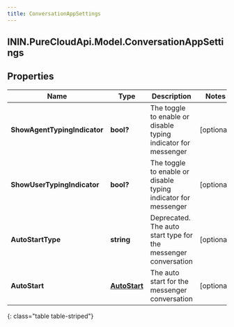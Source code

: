 ```yaml
---
title: ConversationAppSettings
---
```

## ININ.PureCloudApi.Model.ConversationAppSettings

## Properties

|Name | Type | Description | Notes|
|------------ | ------------- | ------------- | -------------|
| **ShowAgentTypingIndicator** | **bool?** | The toggle to enable or disable typing indicator for messenger | [optional] |
| **ShowUserTypingIndicator** | **bool?** | The toggle to enable or disable typing indicator for messenger | [optional] |
| **AutoStartType** | **string** | Deprecated. The auto start type for the messenger conversation | [optional] |
| **AutoStart** | [**AutoStart**](AutoStart.html) | The auto start for the messenger conversation | [optional] |
{: class="table table-striped"}


